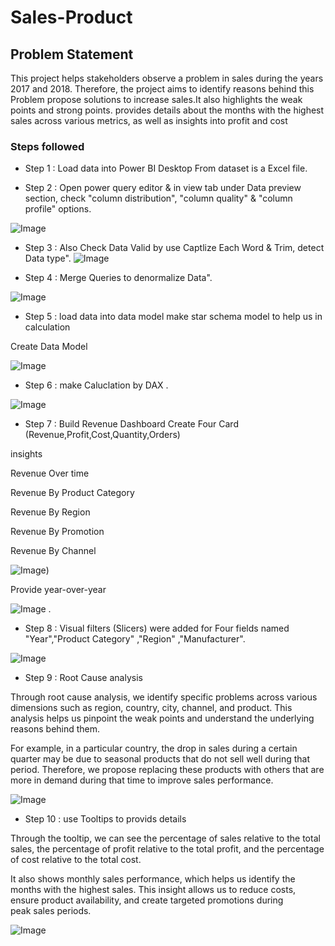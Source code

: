 
# Sales-Product



## Problem Statement

This project helps stakeholders observe a problem in sales during the years 2017 and 2018.
Therefore, the project aims to identify reasons behind this Problem propose solutions to increase sales.It also highlights the weak points and strong points. provides details about the months with the highest sales across various metrics, as well as insights into profit and cost





### Steps followed 

- Step 1 : Load data into Power BI Desktop From dataset is a Excel file.

- Step 2 : Open power query editor & in view tab under Data preview section, check "column distribution", "column quality" & "column profile" options.

![Image](https://github.com/user-attachments/assets/50dc85cd-ef72-48ea-95d9-434a7b7bddcd)

- Step 3 : Also Check Data Valid by use Captlize Each Word & Trim, detect Data type".
![Image](https://github.com/user-attachments/assets/36d93b68-7fef-4ccf-8c1b-dc50edaaffc3)

- Step 4 :  Merge Queries to denormalize Data".

![Image](https://github.com/user-attachments/assets/2fa0fb43-5a27-42eb-ad3e-6f0dc644e335)


- Step 5 : load data into data model make star schema model to help us in calculation


Create Data Model 

![Image](https://github.com/user-attachments/assets/6446cf0f-585f-48a8-a785-333f71008a4e)

- Step 6 : make Caluclation by DAX .

![Image](https://github.com/user-attachments/assets/239d7e54-7a5c-48b9-bec1-bc345de85ff9)

- Step 7 : Build Revenue Dashboard 
Create Four Card (Revenue,Profit,Cost,Quantity,Orders)

 insights
 
Revenue Over time

Revenue By Product Category

Revenue By  Region

Revenue By Promotion

Revenue By Channel



![Image](https://github.com/user-attachments/assets/f087d5b3-83fd-43b9-a302-6557d14f99e0))


Provide year-over-year

![Image](https://github.com/user-attachments/assets/1c3eac32-ba6d-440d-be4b-0cd8eac70e6e)
. 
- Step 8 : Visual filters (Slicers) were added for Four fields named "Year","Product Category" ,"Region" ,"Manufacturer".

![Image](https://github.com/user-attachments/assets/4d4e1a22-64fd-4de9-ad80-60b3ff593ecc)



- Step 9 :  Root Cause analysis 

Through root cause analysis, we identify specific problems across various dimensions such as region, country, city, channel, and product. This analysis helps us pinpoint the weak points and understand the underlying reasons behind them.

For example, in a particular country, the drop in sales during a certain quarter may be due to seasonal products that do not sell well during that period. Therefore, we propose replacing these products with others that are more in demand during that time to improve sales performance.

![Image](https://github.com/user-attachments/assets/1c8e5a98-38c3-4ca0-8b90-665296dc105d)


           
- Step 10 : use Tooltips to provids details

Through the tooltip, we can see the percentage of sales relative to the total sales, the percentage of profit relative to the total profit, and the percentage of cost relative to the total cost.

It also shows monthly sales performance, which helps us identify the months with the highest sales. This insight allows us to reduce costs, ensure product availability, and create targeted promotions during peak sales periods.

![Image](https://github.com/user-attachments/assets/f042a4da-4099-462c-a94f-2655476aef2b)
